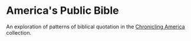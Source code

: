 # America's Public Bible

An exploration of patterns of biblical quotation in the [Chronicling America](http://chroniclingamerica.loc.gov/) collection.
